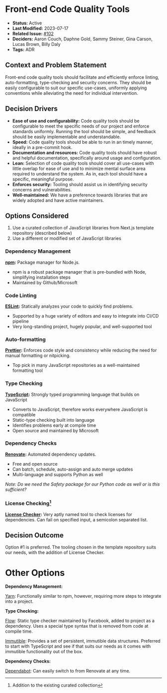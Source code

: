 # Front-end Code Quality Tools

- **Status:** Active
- **Last Modified:** 2023-07-17 <!-- REQUIRED -->
- **Related Issue:** [#102](https://github.com/HHS/simpler-grants-gov/issues/102) <!-- RECOMMENDED -->
- **Deciders:** Aaron Couch, Daphne Gold, Sammy Steiner, Gina Carson, Lucas Brown, Billy Daly <!-- REQUIRED -->
- **Tags:** ADR <!-- OPTIONAL -->

## Context and Problem Statement

Front-end code quality tools should facilitate and efficiently enforce linting, auto-formatting, type-checking and security concerns. They should be easily configurable to suit our specific use-cases, uniformly applying conventions while alleviating the need for individual intervention.

## Decision Drivers <!-- RECOMMENDED -->

- **Ease of use and configurability:** Code quality tools should be configurable to meet the specific needs of our project and enforce standards uniformly. Running the tool should be simple, and feedback should be easily implementable and understandable.
- **Speed:** Code quality tools should be able to run in an timely manner, ideally in a pre-commit hook.
- **Documentation and resources:** Code quality tools should have robust and helpful documentation, specifically around usage and configuration.
- **Lean:** Selection of code quality tools should cover all use-cases with little overlap for ease of use and to minimize mental surface area required to understand the system. As in, each tool should have a specific, meaningful purpose.
- **Enforces security:** Tooling should assist us in identifying security concerns and vulnerabilities.
- **Well-maintained:** We have a preference towards libraries that are widely adopted and have active maintainers.

## Options Considered

1. Use a curated collection of JavaScript libraries from Next.js template repository (described below)
2. Use a different or modified set of JavaScript libraries

### Dependency Management

**[npm](https://www.npmjs.com/):** Package manager for Node.js.

- npm is a robust package manager that is pre-bundled with Node, simplifying installation steps
- Maintained by Github/Microsoft

### Code Linting

**[ESLint](https://eslint.org/):** Statically analyzes your code to quickly find problems.

- Supported by a huge variety of editors and easy to integrate into CI/CD pipeline
- Very long-standing project, hugely popular, and well-supported tool

### Auto-formatting

**[Prettier](https://prettier.io/):** Enforces code style and consistency while reducing the need for manual formatting or nitpicking.

- Top pick in many JavaScript repositories as a well-maintained formatting tool

### Type Checking

**[TypeScript](https://www.typescriptlang.org/):** Strongly typed programming language that builds on JavaScript

- Converts to JavaScript, therefore works everywhere JavaScript is compatible
- Static-type checking built into language
- Identifies problems early at compile time
- Open source and maintained by Microsoft

### Dependency Checks

**[Renovate](https://docs.renovatebot.com/):** Automated dependency updates.

- Free and open source
- Can batch, schedule, auto-assign and auto merge updates
- Multi-language and supports Python as well

_Note: Do we need the Safety package for our Python code as well or is this sufficient?_

### License Checking[^*]

**[License Checker](https://www.npmjs.com/package/license-checker):** Very aptly named tool to check licenses for dependencies. Can fail on specified input, a semicolon separated list.

## Decision Outcome <!-- REQUIRED -->

Option #1 is preferred. The tooling chosen in the template repository suits our needs, with the addition of License Checker.

# Other Options

**Dependency Management:**

[Yarn](https://yarnpkg.com/): Functionally similar to npm, however, requiring more steps to integrate into a project.

**Type Checking:**

[Flow](https://flow.org/): Static type checker maintained by Facebook, added to project as a dependency. Uses a special type syntax that is removed from code at compile time.

[Immutible](https://immutable-js.com/): Provides a set of persistent, immutible data structures. Preferred to start with TypeScript and see if that suits our needs as it comes with immutible functionality out of the box.

**Dependency Checks:**

[Dependabot](https://github.com/dependabot): Can easily switch to from Renovate at any time.

[^*]: Addition to the existing curated collection
